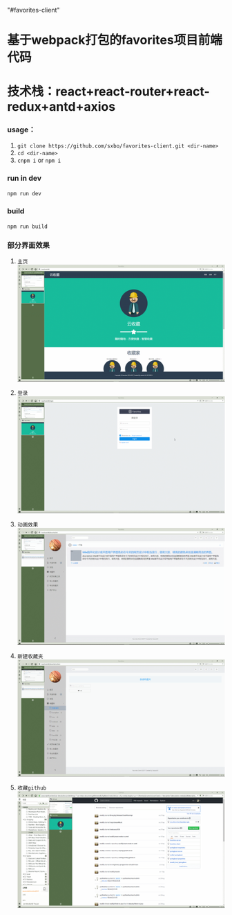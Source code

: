 "#favorites-client" 

# 基于webpack打包的favorites项目前端代码
# 技术栈：react+react-router+react-redux+antd+axios
 
### usage：

1.	`git clone https://github.com/sxbo/favorites-client.git <dir-name>`
2.	`cd <dir-name>`
3.	`cnpm i` or `npm i`

### run in dev
  `npm run dev`
### build
  `npm run build`
  

### 部分界面效果

1.  `主页`
![image](src/public/screenshots/zhuzhud.gif)

2.  `登录`
![image](src/public/screenshots/jz.gif)

3.  `动画效果`
![image](src/public/screenshots/donghua.gif)

4.  `新建收藏夹`
![image](src/public/screenshots/kf2.gif)

1.  `收藏github`
![image](src/public/screenshots/clg.gif)



